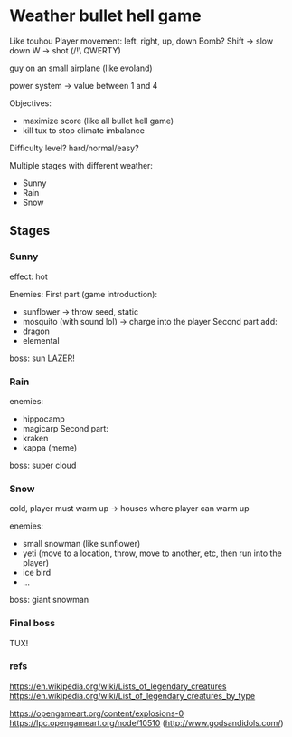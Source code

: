 # Weather bullet hell game

Like touhou
Player movement: left, right, up, down
Bomb?
Shift -> slow down
W -> shot (/!\ QWERTY)

guy on an small airplane (like evoland)

power system -> value between 1 and 4

Objectives: 
* maximize score (like all bullet hell game)
* kill tux to stop climate imbalance

Difficulty level? hard/normal/easy?

Multiple stages with different weather:
* Sunny
* Rain
* Snow

## Stages

### Sunny

effect: hot

Enemies:
First part (game introduction):
* sunflower -> throw seed, static
* mosquito (with sound lol) -> charge into the player
Second part add:
* dragon
* elemental

boss: sun LAZER!

### Rain

enemies:
* hippocamp
* magicarp
Second part:
* kraken
* kappa (meme)

boss: super cloud

### Snow

cold, player must warm up -> houses where player can warm up

enemies:
* small snowman (like sunflower)
* yeti (move to a location, throw, move to another, etc, then run into the player)
* ice bird
* ...

boss: giant snowman

### Final boss
TUX!



### refs
https://en.wikipedia.org/wiki/Lists_of_legendary_creatures
https://en.wikipedia.org/wiki/List_of_legendary_creatures_by_type


https://opengameart.org/content/explosions-0
https://lpc.opengameart.org/node/10510 (http://www.godsandidols.com/)
